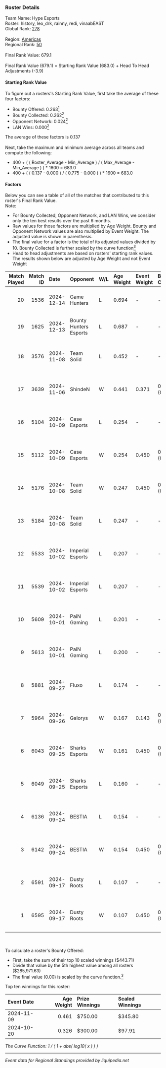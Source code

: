 ### Roster Details<br />
Team Name: Hype Esports<br />
Roster: history, leo_drk, rainny, redi, vinaabEAST<br />
Global Rank: [278](../../standings_global_2025_02_28.md)<br />
<br />
Region: [Americas]( ../../standings_americas_2025_02_28.md)<br />
Regional Rank: [50]( ../../standings_americas_2025_02_28.md)<br />
<br />
Final Rank Value:  679.1<br />
<br />
Final Rank Value (679.1) = Starting Rank Value (683.0) + Head To Head Adjustments (-3.9)<br />

#### Starting Rank Value<br />
To figure out a rosters's Starting Rank Value, first take the average of these four factors:<br />
- Bounty Offered: 0.263[<sup>1</sup>](#table2)
- Bounty Collected: 0.262[<sup>2</sup>](#table1)
- Opponent Network: 0.024[<sup>2</sup>](#table1)
- LAN Wins: 0.000[<sup>2</sup>](#table1)

The average of these factors is 0.137<br />
<br />
Next, take the maximum and minimum average across all teams and compute the following:<br />
- 400 + ( ( Roster_Average - Min_Average ) / ( Max_Average - Min_Average ) ) * 1600 = 683.0
- 400 + ( ( 0.137 - 0.000 ) / ( 0.775 - 0.000 ) ) * 1600 = 683.0


#### Factors<br />
Below you can see a table of all of the matches that contributed to this roster's Final Rank Value.<br />
Note:<br />

- For Bounty Collected, Opponent Network, and LAN Wins, we consider only the ten best results over the past 6 months.
- Raw values for those factors are multiplied by Age Weight. Bounty and Opponent Network values are also multiplied by Event Weight. The adjusted value is shown in parenthesis.
- The final value for a factor is the total of its adjusted values divided by 10. Bounty Collected is further scaled by the curve function[<sup>3</sup>](#curveFunction)
- Head to head adjustments are based on rosters' starting rank values. The results shown below are adjusted by Age Weight and not Event Weight
<span id="table1"></span><br />


| Match Played | Match ID | Date       | Opponent               | W/L | Age Weight | Event Weight | Bounty Collected | Opponent Network | LAN Wins  | H2H Adj. | Roster                                       |
| -: | -: | :- | :- | :- | :- | :- | :- | :- | :- | -: | :- |
|           20 |     1536 | 2024-12-14 | Game Hunters           | L   | 0.694      | -            | -                | -                | -         |    -9.35 | history, leo_drk, rainny, redi, vinaabEAST   |
|           19 |     1625 | 2024-12-13 | Bounty Hunters Esports | L   | 0.687      | -            | -                | -                | -         |    -8.50 | history, leo_drk, rainny, redi, vinaabEAST   |
|           18 |     3576 | 2024-11-08 | Team Solid             | L   | 0.452      | -            | -                | -                | -         |    -3.58 | history, leo_drk, MaLLby, redi, vinaabEAST   |
|           17 |     3639 | 2024-11-06 | ShindeN                | W   | 0.441      | 0.371        | 0.006 (0.001)    | 0.333 (0.054)    | 0 (0.000) |     8.03 | history, leo_drk, MaLLby, redi, vinaabEAST   |
|           16 |     5104 | 2024-10-09 | Case Esports           | L   | 0.254      | -            | -                | -                | -         |    -3.96 | history, leo_drk, MaLLby, redi, vinaabEAST   |
|           15 |     5112 | 2024-10-09 | Case Esports           | W   | 0.254      | 0.450        | 0.002 (0.000)    | 0.070 (0.008)    | 0 (0.000) |     4.11 | history, leo_drk, MaLLby, redi, vinaabEAST   |
|           14 |     5176 | 2024-10-08 | Team Solid             | W   | 0.247      | 0.450        | 0.027 (0.003)    | 0.653 (0.073)    | 0 (0.000) |     5.83 | history, leo_drk, MaLLby, redi, vinaabEAST   |
|           13 |     5184 | 2024-10-08 | Team Solid             | L   | 0.247      | -            | -                | -                | -         |    -1.97 | history, leo_drk, MaLLby, redi, vinaabEAST   |
|           12 |     5533 | 2024-10-02 | Imperial Esports       | L   | 0.207      | -            | -                | -                | -         |    -1.31 | history, leo_drk, MaLLby, redi, vinaabEAST   |
|           11 |     5539 | 2024-10-02 | Imperial Esports       | L   | 0.207      | -            | -                | -                | -         |    -1.33 | history, leo_drk, MaLLby, redi, vinaabEAST   |
|           10 |     5609 | 2024-10-01 | PaiN Gaming            | L   | 0.201      | -            | -                | -                | -         |    -0.06 | history, leo_drk, MaLLby, redi, vinaabEAST   |
|            9 |     5613 | 2024-10-01 | PaiN Gaming            | L   | 0.200      | -            | -                | -                | -         |    -0.06 | history, leo_drk, MaLLby, redi, vinaabEAST   |
|            8 |     5881 | 2024-09-27 | Fluxo                  | L   | 0.174      | -            | -                | -                | -         |    -0.87 | history, leo_drk, MaLLby, rainny, vinaabEAST |
|            7 |     5964 | 2024-09-26 | Galorys                | W   | 0.167      | 0.143        | 0.000 (0.000)    | 0.000 (0.000)    | 0 (0.000) |     1.34 | history, leo_drk, MaLLby, rainny, vinaabEAST |
|            6 |     6043 | 2024-09-25 | Sharks Esports         | W   | 0.161      | 0.450        | 0.065 (0.005)    | 0.726 (0.053)    | 0 (0.000) |     4.66 | history, leo_drk, MaLLby, redi, vinaabEAST   |
|            5 |     6049 | 2024-09-25 | Sharks Esports         | L   | 0.160      | -            | -                | -                | -         |    -0.40 | history, leo_drk, MaLLby, redi, vinaabEAST   |
|            4 |     6136 | 2024-09-24 | BESTIA                 | L   | 0.154      | -            | -                | -                | -         |    -1.28 | history, leo_drk, MaLLby, redi, vinaabEAST   |
|            3 |     6142 | 2024-09-24 | BESTIA                 | W   | 0.154      | 0.450        | 0.083 (0.006)    | 0.462 (0.032)    | 0 (0.000) |     3.60 | history, leo_drk, MaLLby, redi, vinaabEAST   |
|            2 |     6591 | 2024-09-17 | Dusty Roots            | L   | 0.107      | -            | -                | -                | -         |    -1.09 | history, leo_drk, MaLLby, redi, vinaabEAST   |
|            1 |     6595 | 2024-09-17 | Dusty Roots            | W   | 0.107      | 0.450        | 0.010 (0.000)    | 0.401 (0.019)    | 0 (0.000) |     2.29 | history, leo_drk, MaLLby, redi, vinaabEAST   |

<br />
<span id="table2"></span><br />
To calculate a roster's Bounty Offered:<br />

- First, take the sum of their top 10 scaled winnings ($443.71)
- Divide that value by the 5th highest value among all rosters ($285,971.63)
- The final value (0.00) is scaled by the curve function.[<sup>3</sup>](#curveFunction)

Top ten winnings for this roster:<br />

| Event Date | Age Weight | Prize Winnings | Scaled Winnings |
| :- | -: | :- | :- |
| 2024-11-09 |      0.461 | $750.00        | $345.80         |
| 2024-10-20 |      0.326 | $300.00        | $97.91          |


<span id="curveFunction"></span>_The Curve Function: 1 / ( 1 + abs( log10( x ) ) )_<br />

---
_Event data for Regional Standings provided by liquipedia.net_<br />
